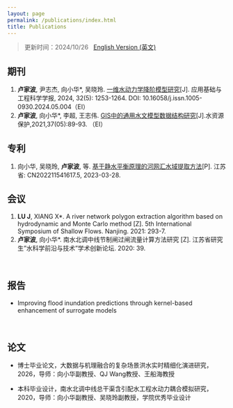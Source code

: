 ```yaml
---
layout: page
permalink: /publications/index.html
title: Publications
---
```


> 更新时间：2024/10/26 &nbsp;  [English Version (英文)](https://lujiabo98.github.io/file/publications_en/)

## 期刊

1. **卢家波**, 尹志杰, 向小华*, 吴晓玲. [一维水动力学降阶模型研究](https://dx.doi.org/10.16058/j.issn.1005-0930.2024.05.004)[J]. 应用基础与工程科学学报, 2024, 32(5): 1253-1264. DOI: 10.16058/j.issn.1005-0930.2024.05.004（EI）
2. **卢家波**, 向小华*, 李超, 王志伟. [GIS中的通用水文模型数据结构研究](https://jour.hhu.edu.cn/szybh/article/abstract/bh202105014?st=article_issue)[J].水资源保护,2021,37(05):89-93. （EI）



## 专利

1. 向小华, 吴晓玲, **卢家波**, 等. [基于静水平衡原理的河网汇水域提取方法](https://kns.cnki.net/kcms2/article/abstract?v=RguDcq0jw7V13FyITv_Njjo3pDJ0ZyMCgezFRgwpvDzAo5si5fs7IzpzXIOwCcBojCo59JFhwAIzH3IKZAd_8ZeWcUcqiU7zDe4bYgqoRbukm0XDPjSlVVbb-YH-sKyq6UXL34AjIAbBhQl7IHU6D_jTDETz8t9p&uniplatform=NZKPT)[P]. 江苏省: CN202211541617.5, 2023-03-28.



## 会议

1. **LU J**, XIANG X*. A river network polygon extraction algorithm based on hydrodynamic and Monte Carlo method [Z]. 5th International Symposium of Shallow Flows. Nanjing. 2021: 293-7.
2. **卢家波**, 向小华*. 南水北调中线节制闸过闸流量计算方法研究 [Z]. 江苏省研究生”水科学前沿与技术”学术创新论坛. 2020: 39. <br>

<br>

## 报告

- Improving flood inundation predictions through kernel-based enhancement of surrogate models<br>

<br>

## 论文

- 博士毕业论文，大数据与机理融合的复杂场景洪水实时精细化演进研究，2026，导师：向小华副教授、QJ Wang教授、王船海教授

- 本科毕业设计，南水北调中线总干渠含引配水工程水动力耦合模拟研究，2020，导师：向小华副教授、吴晓玲副教授，学院优秀毕业设计

  <br>
